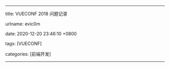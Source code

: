 
---

title: VUECONF 2018 问题记录

urlname: evic0m

date: 2020-12-20 23:46:10 +0800

tags: [VUECONF]

categories: [前端开发]

---



<a name="DbQGp"></a>
# 



